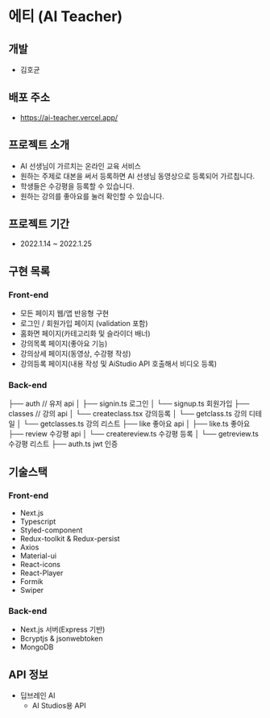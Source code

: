 # 에티 (AI Teacher)

## 개발

- 김호균

## 배포 주소

- https://ai-teacher.vercel.app/

## 프로젝트 소개

- AI 선생님이 가르치는 온라인 교육 서비스
- 원하는 주제로 대본을 써서 등록하면 AI 선생님 동영상으로 등록되어 가르칩니다.
- 학생들은 수강평을 등록할 수 있습니다.
- 원하는 강의를 좋아요를 눌러 확인할 수 있습니다.

## 프로젝트 기간

- 2022.1.14 ~ 2022.1.25

## 구현 목록

### Front-end

- 모든 페이지 웹/앱 반응형 구현
- 로그인 / 회원가입 페이지 (validation 포함)
- 홈화면 페이지(카테고리화 및 슬라이더 배너)
- 강의목록 페이지(좋아요 기능)
- 강의상세 페이지(동영상, 수강평 작성)
- 강의등록 페이지(내용 작성 및 AiStudio API 호출해서 비디오 등록)

### Back-end

├── auth // 유저 api
│   ├── signin.ts  로그인
│   └── signup.ts  회원가입
├── classes // 강의 api
│   └── createclass.tsx  강의등록
│   └── getclass.ts  강의 디테일
│   └── getclasses.ts  강의 리스트
├── like  좋아요 api
│   ├── like.ts  좋아요
├── review  수강평 api
│   └── createreview.ts  수강평 등록
│   └── getreview.ts  수강평 리스트
├── auth.ts  jwt 인증


## 기술스택

### Front-end

- Next.js
- Typescript
- Styled-component
- Redux-toolkit & Redux-persist
- Axios
- Material-ui
- React-icons
- React-Player
- Formik
- Swiper

### Back-end

- Next.js 서버(Express 기반)
- Bcryptjs & jsonwebtoken
- MongoDB

## API 정보

- 딥브레인 AI
  - AI Studios용 API
